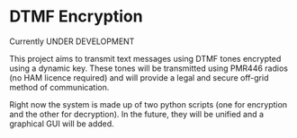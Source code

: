 # DTMF Encryption

Currently UNDER DEVELOPMENT

This project aims to transmit text messages using DTMF tones encrypted using a dynamic key. These tones will be transmitted using PMR446 radios (no HAM licence required) and will provide a legal and secure off-grid method of communication.

Right now the system is made up of two python scripts (one for encryption and the other for decryption).
In the future, they will be unified and a graphical GUI will be added.  
